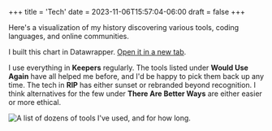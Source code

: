 +++
title = 'Tech'
date = 2023-11-06T15:57:04-06:00
draft = false
+++

Here's a visualization of my history discovering various tools, coding languages, and online communities.

I built this chart in Datawrapper. [Open it in a new tab](https://www.datawrapper.de/_/MKPpj/?v=27).

I use everything in **Keepers** regularly. The tools listed under **Would Use Again** have all helped me before, and I'd be happy to pick them back up any time. The tech in **RIP** has either sunset or rebranded beyond recognition. I think alternatives for the few under **There Are Better Ways** are either easier or more ethical.

<div style="min-height:1616px"><script type="text/javascript" defer src="https://datawrapper.dwcdn.net/MKPpj/embed.js?v=28" charset="utf-8"></script><noscript><img src="https://datawrapper.dwcdn.net/MKPpj/full.png" alt="A list of dozens of tools I've used, and for how long. " /></noscript></div>